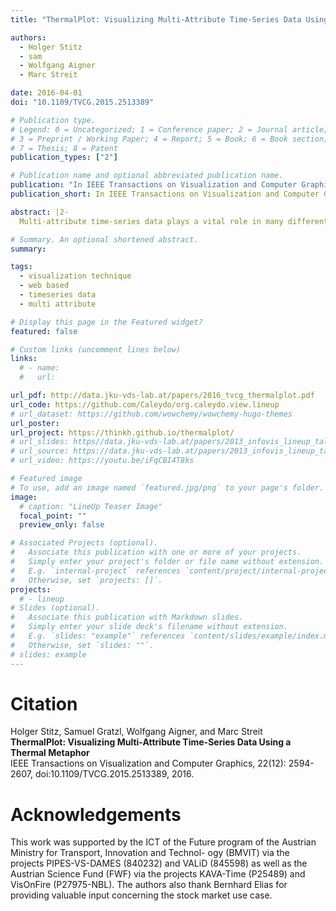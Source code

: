 ```yaml
---
title: "ThermalPlot: Visualizing Multi-Attribute Time-Series Data Using a Thermal Metaphor"

authors:
  - Holger Stitz
  - sam
  - Wolfgang Aigner
  - Marc Streit

date: 2016-04-01
doi: "10.1109/TVCG.2015.2513389"

# Publication type.
# Legend: 0 = Uncategorized; 1 = Conference paper; 2 = Journal article;
# 3 = Preprint / Working Paper; 4 = Report; 5 = Book; 6 = Book section;
# 7 = Thesis; 8 = Patent
publication_types: ["2"]

# Publication name and optional abbreviated publication name.
publication: "In IEEE Transactions on Visualization and Computer Graphics, 22(12): 2594-2607"
publication_short: In IEEE Transactions on Visualization and Computer Graphics

abstract: |2-
  Multi-attribute time-series data plays a vital role in many different domains, such as economics, sensor networks, and biology. An important task when making sense of such data is to provide users with an overview to identify items that show an interesting development over time, including both absolute and relative changes in multiple attributes simultaneously. However, this is not well supported by existing visualization techniques. To address this issue, we present ThermalPlot, a visualization technique that summarizes combinations of multiple attributes over time using an item’s position, the most salient visual variable. More precisely, the x-position in the ThermalPlot is based on a user-defined degree-of-interest (DoI) function that combines multiple attributes over time. The y-position is determined by the relative change in the DoI value (∆DoI) within a user-specified time window. Animating this mapping via a moving time window gives rise to circular movements of items over time—as in thermal systems. To help the user to identify important items that match user-defined temporal patterns and to increase the technique’s scalability, we adapt the level of detail of the items’ representation based on the DoI value. Furthermore, we present an interactive exploration environment for multi-attribute time-series data that ties together a carefully chosen set of visualizations, designed to support analysts in interacting with the ThermalPlot technique. We demonstrate the effectiveness of our technique by means of two usage scenarios that address the visual analysis of economic development data and of stock market data.

# Summary. An optional shortened abstract.
summary:

tags:
  - visualization technique
  - web based
  - timeseries data
  - multi attribute

# Display this page in the Featured widget?
featured: false

# Custom links (uncomment lines below)
links:
  # - name:
  #   url:

url_pdf: http://data.jku-vds-lab.at/papers/2016_tvcg_thermalplot.pdf
url_code: https://github.com/Caleydo/org.caleydo.view.lineup
# url_dataset: https://github.com/wowchemy/wowchemy-hugo-themes
url_poster:
url_project: https://thinkh.github.io/thermalplot/
# url_slides: https//data.jku-vds-lab.at/papers/2013_infovis_lineup_talk.pdf
# url_source: https://data.jku-vds-lab.at/papers/2013_infovis_lineup_talk.pptx
# url_video: https://youtu.be/iFqCBI4T8ks

# Featured image
# To use, add an image named `featured.jpg/png` to your page's folder.
image:
  # caption: "LineUp Teaser Image"
  focal_point: ""
  preview_only: false

# Associated Projects (optional).
#   Associate this publication with one or more of your projects.
#   Simply enter your project's folder or file name without extension.
#   E.g. `internal-project` references `content/project/internal-project/index.md`.
#   Otherwise, set `projects: []`.
projects:
  # - lineup
# Slides (optional).
#   Associate this publication with Markdown slides.
#   Simply enter your slide deck's filename without extension.
#   E.g. `slides: "example"` references `content/slides/example/index.md`.
#   Otherwise, set `slides: ""`.
# slides: example
---
```


# Citation

Holger Stitz, Samuel Gratzl, Wolfgang Aigner, and Marc Streit <br>
**ThermalPlot: Visualizing Multi-Attribute Time-Series Data Using a Thermal Metaphor** <br>
IEEE Transactions on Visualization and Computer Graphics, 22(12): 2594-2607, doi:10.1109/TVCG.2015.2513389, 2016.

# Acknowledgements

This work was supported by the ICT of the Future program of the Austrian Ministry for Transport, Innovation and Technol- ogy (BMVIT) via the projects PIPES-VS-DAMES (840232) and VALiD (845598) as well as the Austrian Science Fund (FWF) via the projects KAVA-Time (P25489) and VisOnFire (P27975-NBL). The authors also thank Bernhard Elias for providing valuable input concerning the stock market use case.